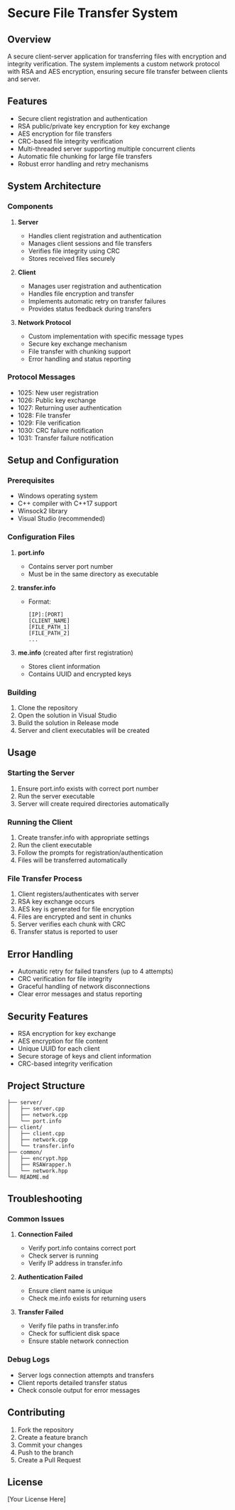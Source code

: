 # Secure File Transfer System

## Overview
A secure client-server application for transferring files with encryption and integrity verification. The system implements a custom network protocol with RSA and AES encryption, ensuring secure file transfer between clients and server.

## Features
- Secure client registration and authentication
- RSA public/private key encryption for key exchange
- AES encryption for file transfers
- CRC-based file integrity verification
- Multi-threaded server supporting multiple concurrent clients
- Automatic file chunking for large file transfers
- Robust error handling and retry mechanisms

## System Architecture

### Components
1. **Server**
   - Handles client registration and authentication
   - Manages client sessions and file transfers
   - Verifies file integrity using CRC
   - Stores received files securely

2. **Client**
   - Manages user registration and authentication
   - Handles file encryption and transfer
   - Implements automatic retry on transfer failures
   - Provides status feedback during transfers

3. **Network Protocol**
   - Custom implementation with specific message types
   - Secure key exchange mechanism
   - File transfer with chunking support
   - Error handling and status reporting

### Protocol Messages
- 1025: New user registration
- 1026: Public key exchange
- 1027: Returning user authentication
- 1028: File transfer
- 1029: File verification
- 1030: CRC failure notification
- 1031: Transfer failure notification

## Setup and Configuration

### Prerequisites
- Windows operating system
- C++ compiler with C++17 support
- Winsock2 library
- Visual Studio (recommended)

### Configuration Files
1. **port.info**
   - Contains server port number
   - Must be in the same directory as executable

2. **transfer.info**
   - Format:
     ```
     [IP]:[PORT]
     [CLIENT_NAME]
     [FILE_PATH_1]
     [FILE_PATH_2]
     ...
     ```

3. **me.info** (created after first registration)
   - Stores client information
   - Contains UUID and encrypted keys

### Building
1. Clone the repository
2. Open the solution in Visual Studio
3. Build the solution in Release mode
4. Server and client executables will be created

## Usage

### Starting the Server
1. Ensure port.info exists with correct port number
2. Run the server executable
3. Server will create required directories automatically

### Running the Client
1. Create transfer.info with appropriate settings
2. Run the client executable
3. Follow the prompts for registration/authentication
4. Files will be transferred automatically

### File Transfer Process
1. Client registers/authenticates with server
2. RSA key exchange occurs
3. AES key is generated for file encryption
4. Files are encrypted and sent in chunks
5. Server verifies each chunk with CRC
6. Transfer status is reported to user

## Error Handling
- Automatic retry for failed transfers (up to 4 attempts)
- CRC verification for file integrity
- Graceful handling of network disconnections
- Clear error messages and status reporting

## Security Features
- RSA encryption for key exchange
- AES encryption for file content
- Unique UUID for each client
- Secure storage of keys and client information
- CRC-based integrity verification

## Project Structure
```
├── server/
│   ├── server.cpp
│   ├── network.cpp
│   └── port.info
├── client/
│   ├── client.cpp
│   ├── network.cpp
│   └── transfer.info
├── common/
│   ├── encrypt.hpp
│   ├── RSAWrapper.h
│   └── network.hpp
└── README.md
```

## Troubleshooting

### Common Issues
1. **Connection Failed**
   - Verify port.info contains correct port
   - Check server is running
   - Verify IP address in transfer.info

2. **Authentication Failed**
   - Ensure client name is unique
   - Check me.info exists for returning users

3. **Transfer Failed**
   - Verify file paths in transfer.info
   - Check for sufficient disk space
   - Ensure stable network connection

### Debug Logs
- Server logs connection attempts and transfers
- Client reports detailed transfer status
- Check console output for error messages

## Contributing
1. Fork the repository
2. Create a feature branch
3. Commit your changes
4. Push to the branch
5. Create a Pull Request

## License
[Your License Here]
